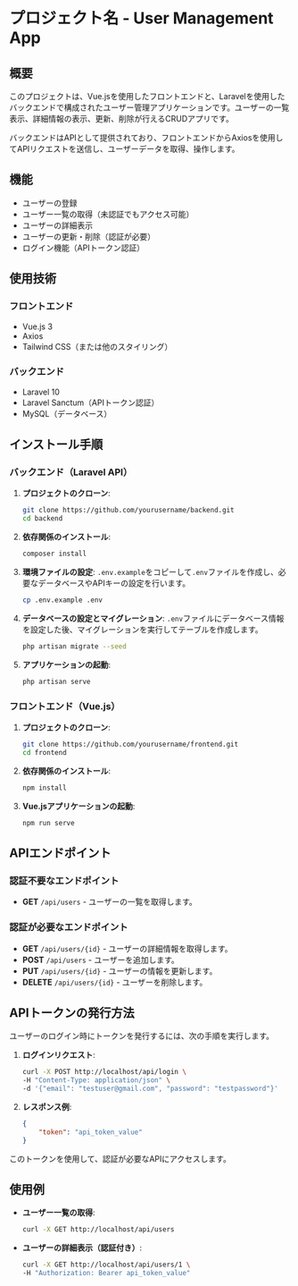 # プロジェクト名 - User Management App

## 概要
このプロジェクトは、Vue.jsを使用したフロントエンドと、Laravelを使用したバックエンドで構成されたユーザー管理アプリケーションです。ユーザーの一覧表示、詳細情報の表示、更新、削除が行えるCRUDアプリです。

バックエンドはAPIとして提供されており、フロントエンドからAxiosを使用してAPIリクエストを送信し、ユーザーデータを取得、操作します。

## 機能
- ユーザーの登録
- ユーザー一覧の取得（未認証でもアクセス可能）
- ユーザーの詳細表示
- ユーザーの更新・削除（認証が必要）
- ログイン機能（APIトークン認証）

## 使用技術
### フロントエンド
- Vue.js 3
- Axios
- Tailwind CSS（または他のスタイリング）

### バックエンド
- Laravel 10
- Laravel Sanctum（APIトークン認証）
- MySQL（データベース）

## インストール手順

### バックエンド（Laravel API）
1. **プロジェクトのクローン**:
    ```bash
    git clone https://github.com/yourusername/backend.git
    cd backend
    ```

2. **依存関係のインストール**:
    ```bash
    composer install
    ```

3. **環境ファイルの設定**:
    `.env.example`をコピーして`.env`ファイルを作成し、必要なデータベースやAPIキーの設定を行います。
    ```bash
    cp .env.example .env
    ```

4. **データベースの設定とマイグレーション**:
    `.env`ファイルにデータベース情報を設定した後、マイグレーションを実行してテーブルを作成します。
    ```bash
    php artisan migrate --seed
    ```

5. **アプリケーションの起動**:
    ```bash
    php artisan serve
    ```

### フロントエンド（Vue.js）
1. **プロジェクトのクローン**:
    ```bash
    git clone https://github.com/yourusername/frontend.git
    cd frontend
    ```

2. **依存関係のインストール**:
    ```bash
    npm install
    ```

3. **Vue.jsアプリケーションの起動**:
    ```bash
    npm run serve
    ```

## APIエンドポイント

### 認証不要なエンドポイント
- **GET** `/api/users` - ユーザーの一覧を取得します。

### 認証が必要なエンドポイント
- **GET** `/api/users/{id}` - ユーザーの詳細情報を取得します。
- **POST** `/api/users` - ユーザーを追加します。
- **PUT** `/api/users/{id}` - ユーザーの情報を更新します。
- **DELETE** `/api/users/{id}` - ユーザーを削除します。

## APIトークンの発行方法
ユーザーのログイン時にトークンを発行するには、次の手順を実行します。

1. **ログインリクエスト**:
    ```bash
    curl -X POST http://localhost/api/login \
    -H "Content-Type: application/json" \
    -d '{"email": "testuser@gmail.com", "password": "testpassword"}'
    ```

2. **レスポンス例**:
    ```json
    {
        "token": "api_token_value"
    }
    ```

このトークンを使用して、認証が必要なAPIにアクセスします。

## 使用例

- **ユーザー一覧の取得**:
    ```bash
    curl -X GET http://localhost/api/users
    ```

- **ユーザーの詳細表示（認証付き）**:
    ```bash
    curl -X GET http://localhost/api/users/1 \
    -H "Authorization: Bearer api_token_value"
    ```